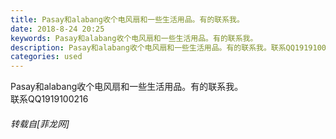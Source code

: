 ```yaml
---
title: Pasay和alabang收个电风扇和一些生活用品。有的联系我。
date: 2018-8-24 20:25
keywords: Pasay和alabang收个电风扇和一些生活用品。有的联系我。
description: Pasay和alabang收个电风扇和一些生活用品。有的联系我。联系QQ1919100216
categories: used
---
```

<td class="t_f" id="postmessage_1684730">

Pasay和alabang收个电风扇和一些生活用品。有的联系我。<br/>
联系QQ1919100216</td>
###### 转载自[菲龙网]